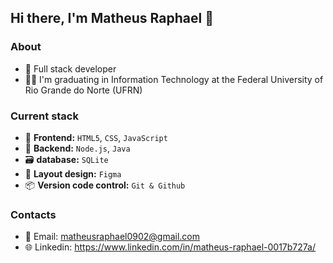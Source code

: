 
## Hi there, I'm Matheus Raphael 👋


### About
- 📌 Full stack developer
- 🧑‍💻 I'm graduating in Information Technology at the Federal University of Rio Grande do Norte (UFRN)

### Current stack

- 📄 **Frontend:** `HTML5`, `CSS`, `JavaScript`
- 🔨 **Backend:** `Node.js`, `Java`
- 🗃️ **database:** `SQLite`
- 🎨 **Layout design:** `Figma`
- 📦️ **Version code control:** `Git & Github`

### Contacts
- 👥 Email: matheusraphael0902@gmail.com
- 🌐 Linkedin: https://www.linkedin.com/in/matheus-raphael-0017b727a/
